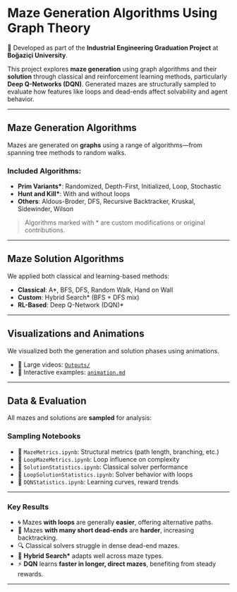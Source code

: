 # Maze Generation Algorithms Using Graph Theory

📌 Developed as part of the **Industrial Engineering Graduation Project** at **Boğaziçi University**.

This project explores **maze generation** using graph algorithms and their **solution** through classical and reinforcement learning methods, particularly **Deep Q-Networks (DQN)**. Generated mazes are structurally sampled to evaluate how features like loops and dead-ends affect solvability and agent behavior.

---

## Maze Generation Algorithms

Mazes are generated on **graphs** using a range of algorithms—from spanning tree methods to random walks.

### Included Algorithms:
- **Prim Variants\***: Randomized, Depth-First, Initialized, Loop, Stochastic  
- **Hunt and Kill\***: With and without loops  
- **Others**: Aldous-Broder, DFS, Recursive Backtracker, Kruskal, Sidewinder, Wilson  

> Algorithms marked with \* are custom modifications or original contributions.

---

## Maze Solution Algorithms

We applied both classical and learning-based methods:

- **Classical**: A*, BFS, DFS, Random Walk, Hand on Wall  
- **Custom**: Hybrid Search\* (BFS + DFS mix)  
- **RL-Based**: Deep Q-Network (DQN)\*

---

## Visualizations and Animations

We visualized both the generation and solution phases using animations.  
- 📁 Large videos: [`Outputs/`](https://github.com/lmfaraday/Maze-Generation-Algorithms-Using-Graph-Theory/tree/main/MazeAnimations/Outputs)  
- 🧭 Interactive examples: [`animation.md`](MazeAnimations/animation.md)

---

## Data & Evaluation

All mazes and solutions are **sampled** for analysis:

### Sampling Notebooks
- 📘 `MazeMetrics.ipynb`: Structural metrics (path length, branching, etc.)  
- 📘 `LoopMazeMetrics.ipynb`: Loop influence on complexity  
- 📘 `SolutionStatistics.ipynb`: Classical solver performance  
- 📘 `LoopSolutionStatistics.ipynb`: Solver behavior with loops  
- 🤖 `DQNStatistics.ipynb`: Learning curves, reward trends

---

### Key Results

- 🌀 Mazes **with loops** are generally **easier**, offering alternative paths.  
- 🧱 Mazes **with many short dead-ends** are **harder**, increasing backtracking.  
- 🔍 Classical solvers struggle in dense dead-end mazes.  
- 🧭 **Hybrid Search\*** adapts well across maze types.  
- ⚡ **DQN** learns **faster in longer, direct mazes**, benefiting from steady rewards.

---